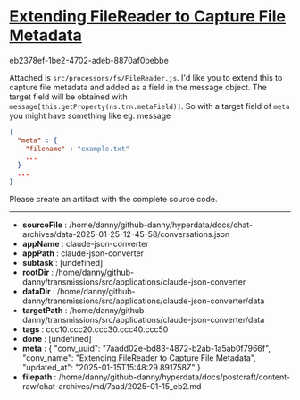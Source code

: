 # [Extending FileReader to Capture File Metadata](https://claude.ai/chat/7aadd02e-bd83-4872-b2ab-1a5ab0f7966f)

eb2378ef-1be2-4702-adeb-8870af0bebbe

Attached is `src/processors/fs/FileReader.js`. I'd like you to extend this to capture file metadata and added as a field in the message object. The target field will be obtained with `message[this.getProperty(ns.trn.metaField)]`. So with a target field of `meta` you might have something like eg.
message
```json
{
  "meta" : {
    "filename" : "example.txt"
    ...
  }
  ...
}
```
Please create an artifact with the complete source code.

---

* **sourceFile** : /home/danny/github-danny/hyperdata/docs/chat-archives/data-2025-01-25-12-45-58/conversations.json
* **appName** : claude-json-converter
* **appPath** : claude-json-converter
* **subtask** : [undefined]
* **rootDir** : /home/danny/github-danny/transmissions/src/applications/claude-json-converter
* **dataDir** : /home/danny/github-danny/transmissions/src/applications/claude-json-converter/data
* **targetPath** : /home/danny/github-danny/transmissions/src/applications/claude-json-converter/data
* **tags** : ccc10.ccc20.ccc30.ccc40.ccc50
* **done** : [undefined]
* **meta** : {
  "conv_uuid": "7aadd02e-bd83-4872-b2ab-1a5ab0f7966f",
  "conv_name": "Extending FileReader to Capture File Metadata",
  "updated_at": "2025-01-15T15:48:29.891758Z"
}
* **filepath** : /home/danny/github-danny/hyperdata/docs/postcraft/content-raw/chat-archives/md/7aad/2025-01-15_eb2.md